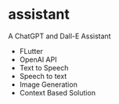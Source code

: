 # assistant

A ChatGPT and Dall-E Assistant

- FLutter
- OpenAI API
- Text to Speech
- Speech to text
- Image Generation
- Context Based Solution


